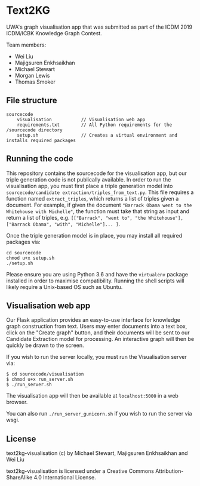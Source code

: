 # Text2KG

UWA's graph visualisation app that was submitted as part of the ICDM 2019 ICDM/ICBK Knowledge Graph Contest.

Team members:

- Wei Liu
- Majigsuren Enkhsaikhan
- Michael Stewart
- Morgan Lewis
- Thomas Smoker

## File structure
    
    sourcecode
        visualisation           // Visualisation web app
        requirements.txt        // All Python requirements for the /sourcecode directory
        setup.sh                // Creates a virtual environment and installs required packages
       

## Running the code

This repository contains the sourcecode for the visualisation app, but our triple generation code is not publically available. In order to run the visualisation app, you must first place a triple generation model into `sourcecode/candidate extraction/triples_from_text.py`. This file requires a function named `extract_triples`, which returns a list of triples given a document. For example, if given the document `"Barrack Obama went to the Whitehouse with Michelle"`, the function must take that string as input and return a list of triples, e.g. `[["Barrack", "went to", "the Whitehouse"], ["Barrack Obama", "with", "Michelle"]... ]`.

Once the triple generation model is in place, you may install all required packages via:

    cd sourcecode
    chmod u+x setup.sh
    ./setup.sh

Please ensure you are using Python 3.6 and have the `virtualenv` package installed in order to maximise compatibility. Running the shell scripts will likely require a Unix-based OS such as Ubuntu.

## Visualisation web app

Our Flask application provides an easy-to-use interface for knowledge graph construction from text. Users may enter documents into a text box, click on the "Create graph" button, and their documents will be sent to our Candidate Extraction model for processing. An interactive graph will then be quickly be drawn to the screen.

If you wish to run the server locally, you must run the Visualisation server via:

    $ cd sourcecode/visualisation
    $ chmod u+x run_server.sh
    $ ./run_server.sh

The visualisation app will then be available at `localhost:5000` in a web browser.

You can also run `./run_server_gunicorn.sh` if you wish to run the server via wsgi.


## License

text2kg-visualisation (c) by Michael Stewart, Majigsuren Enkhsaikhan and Wei Liu

text2kg-visualisation is licensed under a Creative Commons Attribution-ShareAlike 4.0 International License.
